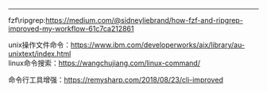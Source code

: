 ---

  fzf\ripgrep:https://medium.com/@sidneyliebrand/how-fzf-and-ripgrep-improved-my-workflow-61c7ca212861  

unix操作文件命令：https://www.ibm.com/developerworks/aix/library/au-unixtext/index.html   
linux命令搜索：https://wangchujiang.com/linux-command/  

命令行工具增强：https://remysharp.com/2018/08/23/cli-improved    

